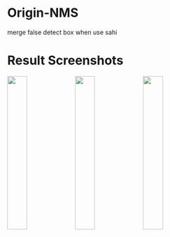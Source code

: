 # Origin-NMS
merge false detect box when use sahi

# Result Screenshots

<p float="left">
  <img src="https://github.com/KangHongJun/Origin-NMS/tree/main/Images/Original.jpg", width="30%">
  <img src="https://github.com/KangHongJun/Origin-NMS/tree/main/Images/Original.jpg", width="30%">
  <img src="https://github.com/KangHongJun/Origin-NMS/tree/main/Images/Original.jpg", width="30%">
 
</p>

